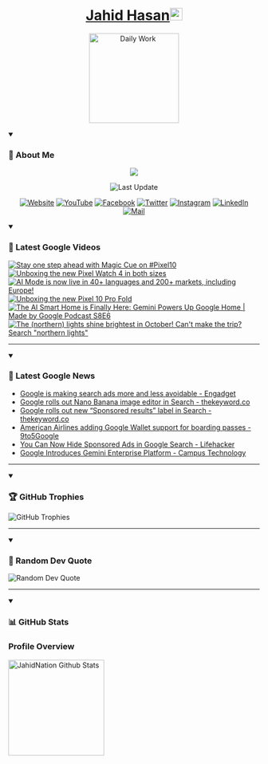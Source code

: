 <a href="https://github.com/jahidnation">
  <h1 align="center">Jahid Hasan<img src="https://i.imgur.com/oZ3B6FS.png" height="25" width="25" /></h1>
</a>
<p align="center">
  <img alt="Daily Work" height="180px" src="https://i.imgur.com/uhZdH9C.gif" />
</p>
<details open>
 <summary><h3>🌟 About Me</h3></summary>
<p align="center">
  <img src="https://readme-typing-svg.demolab.com/?lines=Even+if+I+fail,;I+have+to+finish,;What+I+started.;&font=Fira%20Code&center=true&width=500&height=50&color=00FF7F&vCenter=true&pause=1000&size=24" />
</p>

<p align="center">
  <img alt="Last Update" title="Last Update" src="https://img.shields.io/github/last-commit/jahidnation/jahidnation?logo=github&label=LAST+UPDATE&color=blueviolet&style=flat-square"/>
</p>

<p align="center">
  <a href="https://jahid.eu.org">
    <img alt="Website" title="Website" src="https://img.shields.io/badge/Website-000000?logo=Google-Chrome&logoColor=white&style=for-the-badge"/></a>
  <a href="https://youtube.com/@jahidnation">
    <img alt="YouTube" title="YouTube Channel" src="https://img.shields.io/badge/YouTube-FF0000?logo=YouTube&logoColor=white&style=for-the-badge"/></a>
  <a href="https://facebook.com/jahidnation">
    <img alt="Facebook" title="Facebook Page" src="https://img.shields.io/badge/Facebook-4267B2?logo=Facebook&logoColor=white&style=for-the-badge"/></a>
  <a href="https://twitter.com/jahidnation">
    <img alt="Twitter" title="Twitter Profile" src="https://img.shields.io/badge/X-000000?logo=x&logoColor=white&style=for-the-badge"/></a>
  <a href="https://instagram.com/jahidnation">
    <img alt="Instagram" title="Instagram Profile" src="https://img.shields.io/badge/Instagram-E4405F?logo=Instagram&logoColor=white&style=for-the-badge"/></a>
  <a href="https://linkedin.com/in/jahidnation">
    <img alt="LinkedIn" title="LinkedIn Profile" src="https://img.shields.io/badge/LinkedIn-0A66C2?logo=LinkedIn&logoColor=white&style=for-the-badge"/></a>
  <a href="https://mail.google.com/?hl=en&tf=cm&fs=1&to=mail@jahid.eu.org">
    <img alt="Mail" title="Mail Me" src="https://img.shields.io/badge/Email-D14836?logo=Gmail&logoColor=white&style=for-the-badge"/></a>
</p>

</details>

<details open>
 <summary><h3>🎥 Latest Google Videos</h3></summary>

<!-- BEGIN VID -->
<a href="https://www.youtube.com/shorts/3AQXnN-4Q6g">
  <picture>
    <source media="(prefers-color-scheme: dark)" srcset="https://ytcards.demolab.com/?id=3AQXnN-4Q6g&title=Stay+one+step+ahead+with+Magic+Cue+on+%23Pixel10&lang=en&timestamp=1760372358&background_color=%230d1117&title_color=%23ffffff&stats_color=%23dedede&max_title_lines=1&width=250&border_radius=5&duration=18">
    <img src="https://ytcards.demolab.com/?id=3AQXnN-4Q6g&title=Stay+one+step+ahead+with+Magic+Cue+on+%23Pixel10&lang=en&timestamp=1760372358&background_color=%23ffffff&title_color=%2324292f&stats_color=%2357606a&max_title_lines=1&width=250&border_radius=5&duration=18" alt="Stay one step ahead with Magic Cue on #Pixel10" title="Stay one step ahead with Magic Cue on #Pixel10">
  </picture>
</a>
<a href="https://www.youtube.com/shorts/8Ox_DOdrP4w">
  <picture>
    <source media="(prefers-color-scheme: dark)" srcset="https://ytcards.demolab.com/?id=8Ox_DOdrP4w&title=Unboxing+the+new+Pixel+Watch+4+in+both+sizes&lang=en&timestamp=1760113047&background_color=%230d1117&title_color=%23ffffff&stats_color=%23dedede&max_title_lines=1&width=250&border_radius=5&duration=26">
    <img src="https://ytcards.demolab.com/?id=8Ox_DOdrP4w&title=Unboxing+the+new+Pixel+Watch+4+in+both+sizes&lang=en&timestamp=1760113047&background_color=%23ffffff&title_color=%2324292f&stats_color=%2357606a&max_title_lines=1&width=250&border_radius=5&duration=26" alt="Unboxing the new Pixel Watch 4 in both sizes" title="Unboxing the new Pixel Watch 4 in both sizes">
  </picture>
</a>
<a href="https://www.youtube.com/shorts/DCUsYTWbOE0">
  <picture>
    <source media="(prefers-color-scheme: dark)" srcset="https://ytcards.demolab.com/?id=DCUsYTWbOE0&title=AI+Mode+is+now+live+in+40%2B+languages+and+200%2B+markets%2C+including+Europe%21&lang=en&timestamp=1760040407&background_color=%230d1117&title_color=%23ffffff&stats_color=%23dedede&max_title_lines=1&width=250&border_radius=5&duration=28">
    <img src="https://ytcards.demolab.com/?id=DCUsYTWbOE0&title=AI+Mode+is+now+live+in+40%2B+languages+and+200%2B+markets%2C+including+Europe%21&lang=en&timestamp=1760040407&background_color=%23ffffff&title_color=%2324292f&stats_color=%2357606a&max_title_lines=1&width=250&border_radius=5&duration=28" alt="AI Mode is now live in 40+ languages and 200+ markets, including Europe!" title="AI Mode is now live in 40+ languages and 200+ markets, including Europe!">
  </picture>
</a>
<a href="https://www.youtube.com/shorts/HnDciy1PHAo">
  <picture>
    <source media="(prefers-color-scheme: dark)" srcset="https://ytcards.demolab.com/?id=HnDciy1PHAo&title=Unboxing+the+new+Pixel+10+Pro+Fold&lang=en&timestamp=1760030843&background_color=%230d1117&title_color=%23ffffff&stats_color=%23dedede&max_title_lines=1&width=250&border_radius=5&duration=25">
    <img src="https://ytcards.demolab.com/?id=HnDciy1PHAo&title=Unboxing+the+new+Pixel+10+Pro+Fold&lang=en&timestamp=1760030843&background_color=%23ffffff&title_color=%2324292f&stats_color=%2357606a&max_title_lines=1&width=250&border_radius=5&duration=25" alt="Unboxing the new Pixel 10 Pro Fold" title="Unboxing the new Pixel 10 Pro Fold">
  </picture>
</a>
<a href="https://www.youtube.com/watch?v=yY8N3t96yrM">
  <picture>
    <source media="(prefers-color-scheme: dark)" srcset="https://ytcards.demolab.com/?id=yY8N3t96yrM&title=The+AI+Smart+Home+is+Finally+Here%3A+Gemini+Powers+Up+Google+Home+%7C+Made+by+Google+Podcast+S8E6&lang=en&timestamp=1759964600&background_color=%230d1117&title_color=%23ffffff&stats_color=%23dedede&max_title_lines=1&width=250&border_radius=5&duration=3425">
    <img src="https://ytcards.demolab.com/?id=yY8N3t96yrM&title=The+AI+Smart+Home+is+Finally+Here%3A+Gemini+Powers+Up+Google+Home+%7C+Made+by+Google+Podcast+S8E6&lang=en&timestamp=1759964600&background_color=%23ffffff&title_color=%2324292f&stats_color=%2357606a&max_title_lines=1&width=250&border_radius=5&duration=3425" alt="The AI Smart Home is Finally Here: Gemini Powers Up Google Home | Made by Google Podcast S8E6" title="The AI Smart Home is Finally Here: Gemini Powers Up Google Home | Made by Google Podcast S8E6">
  </picture>
</a>
<a href="https://www.youtube.com/shorts/lXaAGljTcwM">
  <picture>
    <source media="(prefers-color-scheme: dark)" srcset="https://ytcards.demolab.com/?id=lXaAGljTcwM&title=The+%28northern%29+lights+shine+brightest+in+October%21+Can%27t+make+the+trip%3F+Search+%22northern+lights%22&lang=en&timestamp=1759955022&background_color=%230d1117&title_color=%23ffffff&stats_color=%23dedede&max_title_lines=1&width=250&border_radius=5&duration=9">
    <img src="https://ytcards.demolab.com/?id=lXaAGljTcwM&title=The+%28northern%29+lights+shine+brightest+in+October%21+Can%27t+make+the+trip%3F+Search+%22northern+lights%22&lang=en&timestamp=1759955022&background_color=%23ffffff&title_color=%2324292f&stats_color=%2357606a&max_title_lines=1&width=250&border_radius=5&duration=9" alt="The (northern) lights shine brightest in October! Can't make the trip? Search &quot;northern lights&quot;" title="The (northern) lights shine brightest in October! Can't make the trip? Search &quot;northern lights&quot;">
  </picture>
</a>
<!-- END VID -->

---

</details>

<details open>
 <summary><h3>📝 Latest Google News</h3></summary>

<!-- BLOG-POST-LIST:START -->
- [Google is making search ads more and less avoidable - Engadget](https://news.google.com/rss/articles/CBMilgFBVV95cUxPa3l6REpWUk1fNWFjLTBvM1A5NVp5TUVqcndBbURjcjU2czhhdkNmMGZ4eDVCbGJzTkZ1QThCbTdjSXp2X2JfdHQtcWxwMm9GRTVTNnN0dmp0NlBFbVdXYzlZWm5hQU93OWZIT2NFMGZGRzEwdW9kcDhlODhBT1NRZlBmenYwSXBWUTZFU3o2NVlZV1RROFE?oc=5)
- [Google rolls out Nano Banana image editor in Search - thekeyword.co](https://news.google.com/rss/articles/CBMiigFBVV95cUxQU29QemlINTE5elNXd0V0Rl9KdDViNHp3V2xVUnBOaEFmdTB6VEx4SzR2WC1DcFp2QnNZR3RGblg2ZWtXTlJGeXEyS19oSFJRSUxqb3JZbkVwc1k0M3hFWTE1eHByenJtMmh0eXBTcFdaMmxuaWNxV09XQ0l3NVFmSzRDYUYxUWdnLVE?oc=5)
- [Google rolls out new “Sponsored results” label in Search - thekeyword.co](https://news.google.com/rss/articles/CBMijgFBVV95cUxQS0trOF9PV2hmR1lnaExkel80c21VTU1XTl8td3V0YXJhZGlpOUlCZHlDcEU4MWhDak5FVlFFZDJJZ2JiNTFuNW9YRzgyek9lWlNrLW85ODVPaU9FQVVGU2FTdHJ1ODhWdkZPeHViczBEZEtpUFlhMlFMYUk0SEFXX0pOTy1paklTOUdrQWVB?oc=5)
- [American Airlines adding Google Wallet support for boarding passes - 9to5Google](https://news.google.com/rss/articles/CBMiowFBVV95cUxONTBMenJZMzVIdmluZmxvc3pjdGt4N0QwclQxOE1Gb19HMGJYU05MQUxRb0swdkxQd3NpdjFRby1ZM01aUThmZWwxNGMwYlFCRldlcDIxcmptbEpVWW5XV29OZmFDbWlwYVdRSHdzVTVmdXhEZkpsNjBHQTFNVDhfdXExbXl6Q2FWcHpKMnowQzJiZlBLUHJLVFpZd0lHQ2lTaGVj?oc=5)
- [You Can Now Hide Sponsored Ads in Google Search - Lifehacker](https://news.google.com/rss/articles/CBMib0FVX3lxTE5iOXVWS2RYVWdjZnlMb1RETTlMRF81NDdvYlB2bXNnczNHSUl1YVYxbHdUR2ZkdDdqNjdGWm9uUWNLaktVTW0tRjFZRFVlOE1KNkVwUXdkZk1LQzE4ei04a21JVDBTVmcxOEl2ZjhuQQ?oc=5)
- [Google Introduces Gemini Enterprise Platform - Campus Technology](https://news.google.com/rss/articles/CBMisgFBVV95cUxNOVZBZzdRbm9mSDcxOXNmNlRoN1ZlUGhwVWRwZGh3dzNSUEJrMGE2Rk5SOFJYdFVYR3A4WnpRUFVUWGF1M3VTc19DQzROMFN1R2w4R0M3THJJaGE1Wnd1aUhXd1YtcVBlclc1MmkzcHdReTRDLUpSNHdwMGc2YnBPUFYyYTZJUnlMUE43V1Faem9ET0lTWXJzck81N3o3aDJNOGRXd0g0eldmaU84RnB6WFh3?oc=5)
<!-- BLOG-POST-LIST:END -->

---

</details>

<details open>
 <summary><h3>🏆 GitHub Trophies</h3></summary>

<img alt="GitHub Trophies" title="GitHub Trophies" src="https://github-profile-trophy.vercel.app/?username=jahidnation&column=8&theme=gruvbox&no-frame=true"/>

---

</details>

<details open>
 <summary><h3>💬 Random Dev Quote</h3></summary>

<img alt="Random Dev Quote" title="Random Dev Quote" src="https://quotes-github-readme.vercel.app/api?type=horizontal&theme=radical"/>

---

</details>

<details open> 
  <summary><h3>📊 GitHub Stats</h3></summary>

  <h3>Profile Overview</h3>
  <p>
  <img alt="JahidNation Github Stats" src="https://denvercoder1-github-readme-stats.vercel.app/api/?username=jahidnation&show_icons=true&include_all_commits=true&count_private=true&theme=react&hide_border=true&bg_color=1F222E&title_color=F85D7F&icon_color=F8D866" height="192px"/>
  </p>


